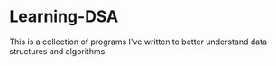 # Learning-DSA

This is a collection of programs I've written to better understand data structures and algorithms.
